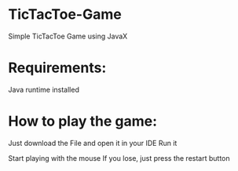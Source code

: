 # TicTacToe-Game
Simple TicTacToe Game using JavaX
# Requirements:
Java runtime installed

# How to play the game:
Just download the File and open it in your IDE
Run it

Start playing with the mouse
If you lose, just press the restart button
